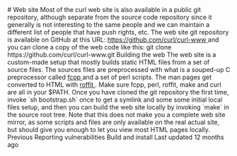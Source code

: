 <a href="layout.html" class="navButton-94f2579c--pageItemWithChildrenNested-2c5d8183--navButtonClickable-161b88ca">
</a>
<a href="options.html" class="navButton-94f2579c--pageItemWithChildrenNested-2c5d8183--navButtonClickable-161b88ca">
</a>
<a href="style.html" class="navButton-94f2579c--pageItemWithChildrenNested-2c5d8183--navButtonClickable-161b88ca">
</a>
<a href="contributing.html" class="navButton-94f2579c--pageItemWithChildrenNested-2c5d8183--navButtonClickable-161b88ca">
</a>
<a href="reportvuln.html" class="navButton-94f2579c--pageItemWithChildrenNested-2c5d8183--navButtonClickable-161b88ca">
</a>
<a href="web.html" class="navButton-94f2579c--pageItemWithChildrenNested-2c5d8183--navButtonClickable-161b88ca--navButtonOpened-6a88552e">
</a>
# <span class="text-4505230f--DisplayH900-bfb998fa--textContentFamily-49a318e1">Web site</span>
<span class="text-4505230f--UIH300-2063425d--textUIFamily-5ebd8e40--text-8ee2c8b2">
</span>
<span class="text-4505230f--TextH400-3033861f--textContentFamily-49a318e1">
<span data-key="f735e5c5ee7146e89a6aa48094957a78">
<span data-offset-key="f735e5c5ee7146e89a6aa48094957a78:0">Most of the curl web site is also available in a public git repository, although separate from the source code repository since it generally is not interesting to the same people and we can maintain a different list of people that have push rights, etc.</span>
</span>
</span>
<span class="text-4505230f--TextH400-3033861f--textContentFamily-49a318e1">
<span data-key="4a49b52e1aa74e0c923ba33c967e14c4">
<span data-offset-key="4a49b52e1aa74e0c923ba33c967e14c4:0">The web site git repository is available on GitHub at this URL: </span>
</span>
<a href="https://github.com/curl/curl-www" class="link-a079aa82--primary-53a25e66--link-faf6c434">
<span data-key="9864fd1e28f44750a296e0afdb1a89c5">
<span data-offset-key="9864fd1e28f44750a296e0afdb1a89c5:0">https://github.com/curl/curl-www</span>
</span>
</a>
<span data-key="e2ccdafe9d2741a1a59bff25e0af0e98">
<span data-offset-key="e2ccdafe9d2741a1a59bff25e0af0e98:0"> and you can clone a copy of the web code like this:</span>
</span>
</span>    git clone https://github.com/curl/curl-www.git<span class="text-4505230f--HeadingH700-04e1a2a3--textContentFamily-49a318e1">
<span data-key="952b6f92943b49aa98a2e312cbb299f2">
<span data-offset-key="952b6f92943b49aa98a2e312cbb299f2:0">Building the web</span>
</span>
</span>
<span class="text-4505230f--TextH400-3033861f--textContentFamily-49a318e1">
<span data-key="71cbdfd7db864d41a16a62df5dc8e025">
<span data-offset-key="71cbdfd7db864d41a16a62df5dc8e025:0">The web site is a custom-made setup that mostly builds static HTML files from a set of source files. The sources files are preprocessed with what is a souped-up C preprocessor called </span>
</span>
<a href="https://daniel.haxx.se/projects/fcpp/" class="link-a079aa82--primary-53a25e66--link-faf6c434">
<span data-key="41625f2738a54c6ca4169f8650835688">
<span data-offset-key="41625f2738a54c6ca4169f8650835688:0">fcpp</span>
</span>
</a>
<span data-key="25b2b45925bc419ab2eeacdffe0b6022">
<span data-offset-key="25b2b45925bc419ab2eeacdffe0b6022:0"> and a set of perl scripts. The man pages get converted to HTML with </span>
</span>
<a href="https://daniel.haxx.se/projects/roffit/" class="link-a079aa82--primary-53a25e66--link-faf6c434">
<span data-key="ee421d65b6a74682b171dfdb3ca6d117">
<span data-offset-key="ee421d65b6a74682b171dfdb3ca6d117:0">roffit</span>
</span>
</a>
<span data-key="dd38e873c0cd4ae9a752b60e397ec116">
<span data-offset-key="dd38e873c0cd4ae9a752b60e397ec116:0">. Make sure fcpp, perl, roffit, make and curl are all in your $PATH.</span>
</span>
</span>
<span class="text-4505230f--TextH400-3033861f--textContentFamily-49a318e1">
<span data-key="a99c8098980a43788bb3314d221c71d8">
<span data-offset-key="a99c8098980a43788bb3314d221c71d8:0">Once you have cloned the git repository the first time, invoke </span>
<span data-offset-key="a99c8098980a43788bb3314d221c71d8:1">`sh bootstrap.sh`</span>
<span data-offset-key="a99c8098980a43788bb3314d221c71d8:2"> once to get a symlink and some some initial local files setup, and then you can build the web site locally by invoking </span>
<span data-offset-key="a99c8098980a43788bb3314d221c71d8:3">`make`</span>
<span data-offset-key="a99c8098980a43788bb3314d221c71d8:4"> in the source root tree.</span>
</span>
</span>
<span class="text-4505230f--TextH400-3033861f--textContentFamily-49a318e1">
<span data-key="9c8fc514e07446c1b601dd4ff776532d">
<span data-offset-key="9c8fc514e07446c1b601dd4ff776532d:0">Note that this does not make you a complete web site mirror, as some scripts and files are only available on the real actual site, but should give you enough to let you view most HTML pages locally.</span>
</span>
</span>
<a href="reportvuln.html" class="reset-3c756112--card-6570f064--whiteCard-fff091a4--cardPrevious-56a5e674">
</a>
<span class="text-4505230f--TextH200-a3425406--textContentFamily-49a318e1">Previous</span>
<span class="text-4505230f--UIH400-4e41e82a--textContentFamily-49a318e1">Reporting vulnerabilities</span>
<a href="build.html" class="reset-3c756112--card-6570f064--whiteCard-fff091a4--cardNext-19241c42">
</a>
<span class="text-4505230f--UIH400-4e41e82a--textContentFamily-49a318e1">Build and install</span>
<span class="text-4505230f--TextH200-a3425406--textContentFamily-49a318e1">Last updated 12 months ago</span>
